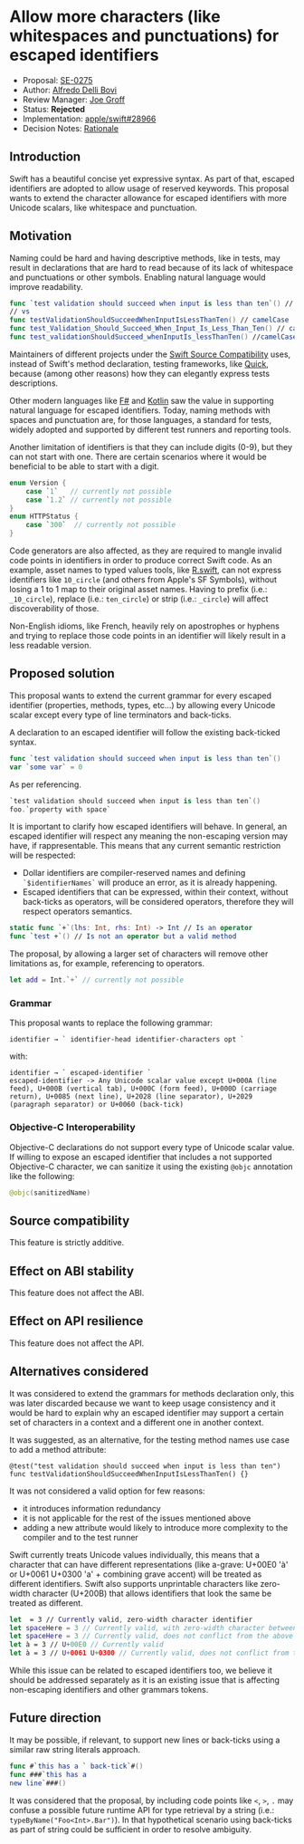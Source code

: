 # Allow more characters (like whitespaces and punctuations) for escaped identifiers

* Proposal: [SE-0275](0275-allow-more-characters-like-whitespaces-and-punctuations-for-escaped-identifiers.md)
* Author: [Alfredo Delli Bovi](https://github.com/adellibovi)
* Review Manager: [Joe Groff](https://github.com/jckarter)
* Status: **Rejected**
* Implementation: [apple/swift#28966](https://github.com/apple/swift/pull/28966)
* Decision Notes: [Rationale](https://forums.swift.org/t/se-0275-allow-more-characters-like-whitespaces-and-punctuations-for-escaped-identifiers/32538/46)

## Introduction
Swift has a beautiful concise yet expressive syntax.
As part of that, escaped identifiers are adopted to allow usage of reserved keywords.
This proposal wants to extend the character allowance for escaped identifiers with more Unicode scalars, like whitespace and punctuation.

## Motivation

Naming could be hard and having descriptive methods, like in tests, may result in declarations that are hard to read because of its lack of whitespace and punctuations or other symbols. Enabling natural language would improve readability.

```swift
func `test validation should succeed when input is less than ten`() // currently not possible
// vs
func testValidationShouldSucceedWhenInputIsLessThanTen() // camelCase
func test_Validation_Should_Succeed_When_Input_Is_Less_Than_Ten() // camel_Case_Mixed_Snake_Case
func test_validationShouldSucceed_whenInputIs_lessThanTen() //camelCase_Mixed_SnakeCase_Grouped
```

Maintainers of different projects under the [Swift Source Compatibility](https://swift.org/source-compatibility/#current-list-of-projects) uses, instead of Swift's method declaration, testing frameworks, like [Quick](https://github.com/Quick/Quick), because (among other reasons) how they can elegantly express tests descriptions.

Other modern languages like [F#](https://fsharp.org) and [Kotlin](https://kotlinlang.org) saw the value in supporting natural language for escaped identifiers. Today, naming methods with spaces and punctuation are, for those languages, a standard for tests, widely adopted and supported by different test runners and reporting tools.

Another limitation of identifiers is that they can include digits (0-9), but they can not start with one.
There are certain scenarios where it would be beneficial to be able to start with a digit.
```swift
enum Version {
    case `1`   // currently not possible
    case `1.2` // currently not possible
}
enum HTTPStatus {
    case `300`  // currently not possible
}
```
Code generators are also affected, as they are required to mangle invalid code points in identifiers in order to produce correct Swift code.
As an example, asset names to typed values tools, like [R.swift](https://github.com/mac-cain13/R.swift), can not express identifiers like `10_circle` (and others from Apple's SF Symbols), without losing a 1 to 1 map to their original asset names. Having to prefix (i.e.: `_10_circle`), replace (i.e.: `ten_circle`) or strip (i.e.: `_circle`) will affect discoverability of those.

Non-English idioms, like French, heavily rely on apostrophes or hyphens and trying to replace those code points in an identifier will likely result in a less readable version.

## Proposed solution
This proposal wants to extend the current grammar for every escaped identifier (properties, methods, types, etc...) by allowing every Unicode scalar except every type of line terminators and back-ticks.

A declaration to an escaped identifier will follow the existing back-ticked syntax.
```swift
func `test validation should succeed when input is less than ten`()
var `some var` = 0
```

As per referencing.
```swift
`test validation should succeed when input is less than ten`()
foo.`property with space`
```

It is important to clarify how escaped identifiers will behave.
In general, an escaped identifier will respect any meaning the non-escaping version may have, if rappresentable.
This means that any current semantic restriction will be respected:
* Dollar identifiers are compiler-reserved names and defining ``` `$identifierNames` ``` will produce an error, as it is already happening.
* Escaped identifiers that can be expressed, within their context, without back-ticks as operators, will be considered operators, therefore they will respect operators semantics.
```swift
static func `+`(lhs: Int, rhs: Int) -> Int // Is an operator
func `test +`() // Is not an operator but a valid method
```

The proposal, by allowing a larger set of characters will remove other limitations as, for example, referencing to operators.
```swift
let add = Int.`+` // currently not possible
```

### Grammar
This proposal wants to replace the following grammar:
```
identifier → ` identifier-head identifier-characters opt `
```
with:
```
identifier → ` escaped-identifier `
escaped-identifier -> Any Unicode scalar value except U+000A (line feed), U+000B (vertical tab), U+000C (form feed), U+000D (carriage return), U+0085 (next line), U+2028 (line separator), U+2029 (paragraph separator) or U+0060 (back-tick)
```

### Objective-C Interoperability
Objective-C declarations do not support every type of Unicode scalar value.
If willing to expose an escaped identifier that includes a not supported Objective-C character, we can sanitize it using the existing `@objc` annotation like the following:
```swift
@objc(sanitizedName)
```

## Source compatibility
This feature is strictly additive.

## Effect on ABI stability
This feature does not affect the ABI.

## Effect on API resilience
This feature does not affect the API.

## Alternatives considered
It was considered to extend the grammars for methods declaration only, this was later discarded because we want to keep usage consistency and it would be hard to explain why an escaped identifier may support a certain set of characters in a context and a different one in another context.

It was suggested, as an alternative, for the testing method names use case to add a method attribute:
```
@test("test validation should succeed when input is less than ten")
func testValidationShouldSucceedWhenInputIsLessThanTen() {}
```
It was not considered a valid option for few reasons:
* it introduces information redundancy
* it is not applicable for the rest of the issues mentioned above
* adding a new attribute would likely to introduce more complexity to the compiler and to the test runner

Swift currently treats Unicode values individually, this means that a character that can have different representations (like a-grave: U+00E0 'à' or U+0061 U+0300 'a' + combining grave accent) will be treated as different identifiers. Swift also supports unprintable characters like zero-width character (U+200B) that allows identifiers that look the same be treated as different.
```swift
let ​ = 3 // Currently valid, zero-width character identifier
let space​Here = 3 // Currently valid, with zero-width character between `space` and `Here`
let spaceHere = 3 // Currently valid, does not conflict from the above because represented differently, no zero width character
let à = 3 // U+00E0 // Currently valid
let à = 3 // U+0061 U+0300 // Currently valid, does not conflict from the above because represented differently
```
While this issue can be related to escaped identifiers too, we believe it should be addressed separately as it is an existing issue that is affecting non-escaping identifiers and other grammars tokens.

## Future direction
It may be possible, if relevant, to support new lines or back-ticks using a similar raw string literals approach.
```swift
func #`this has a ` back-tick`#()
func ###`this has a 
new line`###()
```

It was considered that the proposal, by including code points like `<`, `>`, `.` may confuse a possible future runtime API for type retrieval by a string (i.e.: `typeByName("Foo<Int>.Bar")`). In that hypothetical scenario using back-ticks as part of string could be sufficient in order to resolve ambiguity. 
